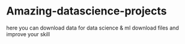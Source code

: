 # Amazing-datascience-projects
here you can download data for data science &amp; ml
download files and improve your skill
